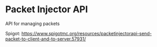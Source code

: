 # Packet Injector API

API for managing packets

Spigot: https://www.spigotmc.org/resources/packetinjectorapi-send-packet-to-client-and-to-server.57931/

